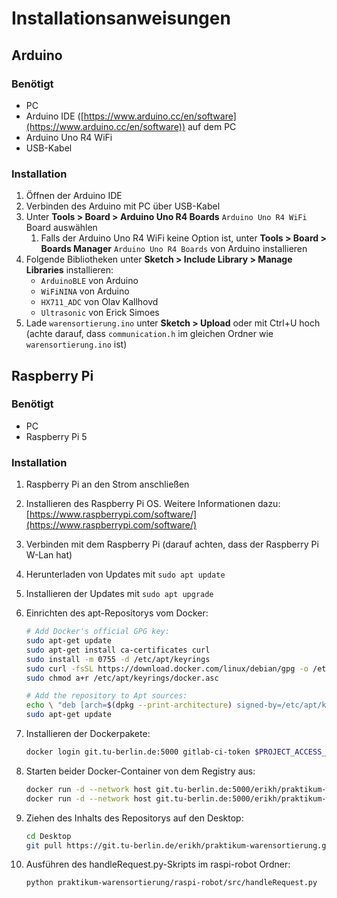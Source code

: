 # Installationsanweisungen

## Arduino

### Benötigt

- PC
- Arduino IDE ([https://www.arduino.cc/en/software](https://www.arduino.cc/en/software)) auf dem PC
- Arduino Uno R4 WiFi
- USB-Kabel

### Installation

1. Öffnen der Arduino IDE
2. Verbinden des Arduino mit PC über USB-Kabel
3. Unter **Tools > Board > Arduino Uno R4 Boards** `Arduino Uno R4 WiFi` Board auswählen
    1. Falls der Arduino Uno R4 WiFi keine Option ist, unter **Tools > Board > Boards Manager** `Arduino Uno R4 Boards` von Arduino installieren
4. Folgende Bibliotheken unter **Sketch > Include Library > Manage Libraries** installieren:
    - `ArduinoBLE` von Arduino
    - `WiFiNINA` von Arduino
    - `HX711_ADC` von Olav Kallhovd
    - `Ultrasonic` von Erick Simoes
5. Lade `warensortierung.ino` unter **Sketch > Upload** oder mit Ctrl+U hoch (achte darauf, dass `communication.h` im gleichen Ordner wie `warensortierung.ino` ist)

## Raspberry Pi

### Benötigt

- PC
- Raspberry Pi 5

### Installation

1. Raspberry Pi an den Strom anschließen
2. Installieren des Raspberry Pi OS. Weitere Informationen dazu: [https://www.raspberrypi.com/software/](https://www.raspberrypi.com/software/)
3. Verbinden mit dem Raspberry Pi (darauf achten, dass der Raspberry Pi W-Lan hat)
4. Herunterladen von Updates mit `sudo apt update` 
5. Installieren der Updates mit `sudo apt upgrade`
6. Einrichten des apt-Repositorys vom Docker:
    
    ```bash
    # Add Docker's official GPG key:
    sudo apt-get update
    sudo apt-get install ca-certificates curl
    sudo install -m 0755 -d /etc/apt/keyrings
    sudo curl -fsSL https://download.docker.com/linux/debian/gpg -o /etc/apt/keyrings/docker.asc
    sudo chmod a+r /etc/apt/keyrings/docker.asc
    
    # Add the repository to Apt sources:
    echo \ "deb [arch=$(dpkg --print-architecture) signed-by=/etc/apt/keyrings/docker.asc] https://download.docker.com/linux/debian \ $(. /etc/os-release && echo "$VERSION_CODENAME") stable" | \ sudo tee /etc/apt/sources.list.d/docker.list > /dev/null
    sudo apt-get update
    ```
    
7. Installieren der Dockerpakete:
    
    ```bash
    docker login git.tu-berlin.de:5000 gitlab-ci-token $PROJECT_ACCESS_TOKEN
    ```
    
8. Starten beider Docker-Container von dem Registry aus:
    
    ```bash
    docker run -d --network host git.tu-berlin.de:5000/erikh/praktikum-warensortierung/backend
    docker run -d --network host git.tu-berlin.de:5000/erikh/praktikum-warensortierung/webserver
    ```
    
9. Ziehen des Inhalts des Repositorys auf den Desktop:
    
    ```bash
    cd Desktop
    git pull https://git.tu-berlin.de/erikh/praktikum-warensortierung.git
    ```
    
10. Ausführen des handleRequest.py-Skripts im raspi-robot Ordner:
    
    ```bash
    python praktikum-warensortierung/raspi-robot/src/handleRequest.py
    ```
